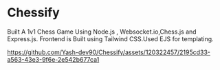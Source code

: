 # Chessify
Built A 1v1 Chess Game Using Node.js , Websocket.io,Chess.js and Express.js. Frontend is Built using Tailwind CSS.Used EJS for templating.


https://github.com/Yash-dev90/Chessify/assets/120322457/2195cd33-a563-43e3-9f6e-2e542b677ca1

